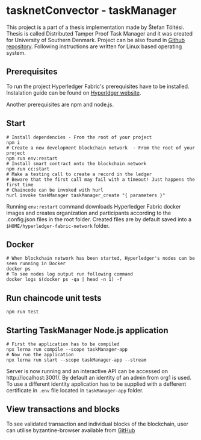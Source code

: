# tasknetConvector - taskManager

This project is a part of a thesis implementation made by Štefan Töltési. Thesis is called Distributed Tamper Proof Task Manager and it was created for University of Southern Denmark. Project can be also found in <a href="https://github.com/tolteste/tasknet-convector" target="_blank">Github repository</a>. Following instructions are written for Linux based operating system.

## Prerequisites 
To run the project Hyperledger Fabric's prerequisites have to be installed. Instalation guide can be found on <a href="https://hyperledger-fabric.readthedocs.io/en/release-1.4/prereqs.html">Hyperldger website</a>.

Another prerequisites are npm and node.js.

## Start

```
# Install dependencies - From the root of your project
npm i
# Create a new development blockchain network  - From the root of your project
npm run env:restart
# Install smart contract onto the blockchain network
npm run cc:start
# Make a testing call to create a record in the ledger
# Beware that the first call may fail with a timeout! Just happens the first time
# Chaincode can be invoked with hurl
hurl invoke taskManager taskManager_create "{ parameters }"
```

Running `env:restart` command downloads Hyperledger Fabric docker images and creates organization and participants according to the .config.json files in the root folder. Created files are by default saved into a `$HOME/hyperledger-fabric-network` folder.

## Docker
```
# When blockchain network has been started, Hyperledger's nodes can be seen running in Docker
docker ps
# To see nodes log output run following command
docker logs $(docker ps -qa | head -n 1) -f
```

## Run chaincode unit tests

```
npm run test
```

## Starting TaskManager Node.js application
```
# First the application has to be compiled
npx lerna run compile --scope taskManager-app
# Now run the application
npx lerna run start --scope taskManager-app --stream
```

Server is now running and an interactive API can be accessed on http://localhost:3001/. By default an identity of an admin from org1 is used. To use a different identity application has to be supplied with a defferent certificate in `.env` file located in `taskManager-app` folder.

## View transactions and blocks
To see validated transaction and individual blocks of the blockchain, user can utilise byzantine-browser available from [GitHub](https://github.com/worldsibu/byzantine-browser)

